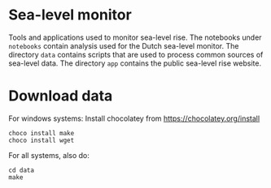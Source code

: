 # Sea-level monitor
Tools and applications used to monitor sea-level rise. The notebooks under `notebooks` contain analysis used for the Dutch sea-level monitor. The directory `data` contains scripts that are used to process common sources of sea-level data. The directory `app` contains the public sea-level rise website. 

# Download data
For windows systems: 
Install chocolatey from https://chocolatey.org/install
``` shell
choco install make
choco install wget
```

For all systems, also do:
```
cd data
make
```
